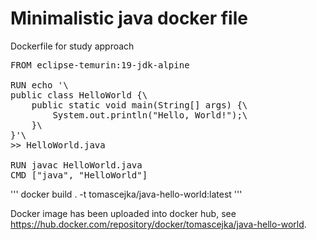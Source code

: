 # Minimalistic java docker file
Dockerfile for study approach

<pre>
FROM eclipse-temurin:19-jdk-alpine

RUN echo '\
public class HelloWorld {\
    public static void main(String[] args) {\
        System.out.println("Hello, World!");\
    }\
}'\
&gt;&gt; HelloWorld.java

RUN javac HelloWorld.java
CMD ["java", "HelloWorld"]
</pre>

'''
docker build . -t tomascejka/java-hello-world:latest
'''

Docker image has been uploaded into docker hub, see https://hub.docker.com/repository/docker/tomascejka/java-hello-world.
